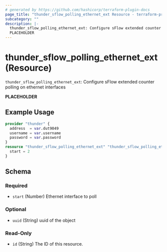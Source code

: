 ```yaml
---
# generated by https://github.com/hashicorp/terraform-plugin-docs
page_title: "thunder_sflow_polling_ethernet_ext Resource - terraform-provider-thunder"
subcategory: ""
description: |-
  thunder_sflow_polling_ethernet_ext: Configure sFlow extended counter polling on ethernet interfaces
  PLACEHOLDER
---
```


# thunder_sflow_polling_ethernet_ext (Resource)

`thunder_sflow_polling_ethernet_ext`: Configure sFlow extended counter polling on ethernet interfaces

__PLACEHOLDER__

## Example Usage

```terraform
provider "thunder" {
  address  = var.dut9049
  username = var.username
  password = var.password
}
resource "thunder_sflow_polling_ethernet_ext" "thunder_sflow_polling_ethernet_ext" {
  start = 2
}
```

<!-- schema generated by tfplugindocs -->
## Schema

### Required

- `start` (Number) Ethernet interface to poll

### Optional

- `uuid` (String) uuid of the object

### Read-Only

- `id` (String) The ID of this resource.


